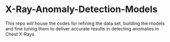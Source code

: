 # X-Ray-Anomaly-Detection-Models
This repo will house the codes for refining the data set, building the models and fine tuning them to deliver accurate results in detecting anomalies in Chest X-Rays.

